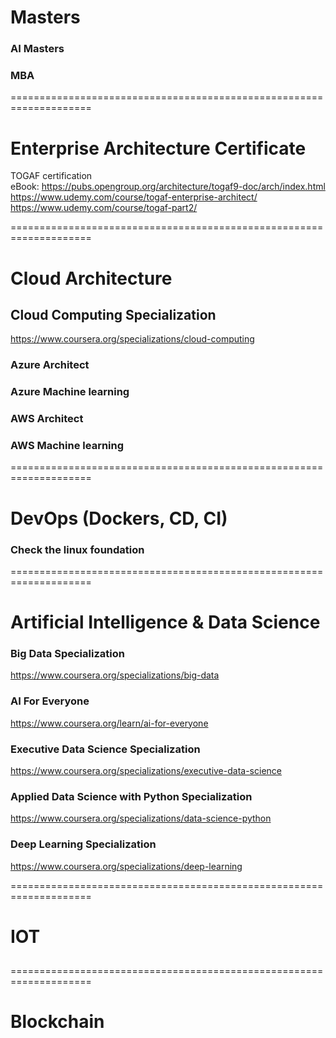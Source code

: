 # Masters
### AI Masters
### MBA
====================================================================

# Enterprise Architecture Certificate
TOGAF certification </br>
eBook: https://pubs.opengroup.org/architecture/togaf9-doc/arch/index.html
https://www.udemy.com/course/togaf-enterprise-architect/  </br>
https://www.udemy.com/course/togaf-part2/

====================================================================

# Cloud Architecture

## Cloud Computing Specialization
https://www.coursera.org/specializations/cloud-computing

### Azure Architect

### Azure Machine learning

### AWS Architect

### AWS Machine learning

====================================================================

# DevOps (Dockers, CD, CI)
### Check the linux foundation

====================================================================

# Artificial Intelligence & Data Science

### Big Data Specialization
https://www.coursera.org/specializations/big-data

### AI For Everyone
https://www.coursera.org/learn/ai-for-everyone

### Executive Data Science Specialization
https://www.coursera.org/specializations/executive-data-science

### Applied Data Science with Python Specialization
https://www.coursera.org/specializations/data-science-python

### Deep Learning Specialization
https://www.coursera.org/specializations/deep-learning

====================================================================

# IOT
## 

====================================================================

# Blockchain
